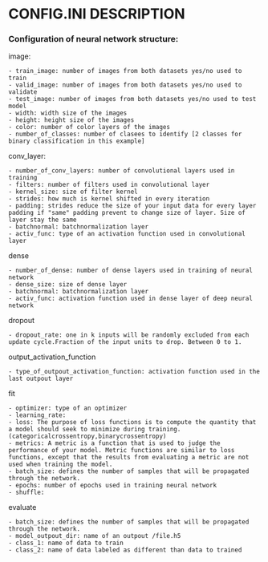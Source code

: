 # CONFIG.INI DESCRIPTION

### Configuration of neural network structure:

image:

    - train_image: number of images from both datasets yes/no used to train
    - valid_image: number of images from both datasets yes/no used to validate
    - test_image: number of images from both datasets yes/no used to test model
    - width: width size of the images
    - height: height size of the images
    - color: number of color layers of the images
    - number_of_classes: number of clasees to identify [2 classes for binary classification in this example]
 
conv_layer:
 
    - number_of_conv_layers: number of convolutional layers used in training
    - filters: number of filters used in convolutional layer
    - kernel_size: size of filter kernel
    - strides: how much is kernel shifted in every iteration
    - padding: strides reduce the size of your input data for every layer padding if "same" padding prevent to change size of layer. Size of layer stay the same
    - batchnormal: batchnormalization layer
    - activ_func: type of an activation function used in convolutional layer
 
dense 
 
    - number_of_dense: number of dense layers used in training of neural network
    - dense_size: size of dense layer
    - batchnormal: batchnormalization layer
    - activ_func: activation function used in dense layer of deep neural network
 
dropout
 
    - dropout_rate: one in k inputs will be randomly excluded from each update cycle.Fraction of the input units to drop. Between 0 to 1.
 
output_activation_function
 
    - type_of_outpout_activation_function: activation function used in the last outpout layer
 
fit 
 
    - optimizer: type of an optimizer
    - learning_rate:
    - loss: The purpose of loss functions is to compute the quantity that a model should seek to minimize during training. (categoricalcrossentropy,binarycrossentropy)
    - metrics: A metric is a function that is used to judge the performance of your model. Metric functions are similar to loss functions, except that the results from evaluating a metric are not used when training the model.
    - batch_size: defines the number of samples that will be propagated through the network.
    - epochs: number of epochs used in training neural network
    - shuffle:
 
evaluate
 
    - batch_size: defines the number of samples that will be propagated through the network.
    - model_outpout_dir: name of an outpout /file.h5
    - class_1: name of data to train
    - class_2: name of data labeled as different than data to trained